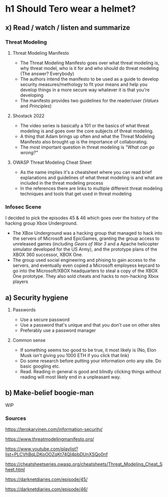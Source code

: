 # h1 Should Tero wear a helmet?

## x) Read / watch / listen and summarize

### Threat Modeling

1. Threat Modeling Manifesto
   * The Threat Modeling Manifesto goes over what threat modeling is, why threat model, who is it for and who should do threat modeling (The answer? Everybody)
   * The authors intend the manifesto to be used as a guide to develop security measures/methology to fit your means and help you develop things in a more secure way whatever it is that you're developing
   * The manifesto provides two guidelines for the reader/user (*Values* and *Principles*)

2. Shostack 2022
   *  The video series is basically a 101 or the basics of what threat modeling is and goes over the core subjects of threat modeling.
   *  A thing that Adam brings up often and what the Threat Modeling Manifesto also brought up is the importance of collaborating.
   *  The most important question in threat modeling is *"What can go wrong?"*

3. OWASP Threat Modeling Cheat Sheet
   * As the name implies it's a cheatsheet where you can read brief explanations and guidelines of what threat modeling is and what are included in the threat modeling process
   * In the references there are links to multiple different threat modeling techniques and tools that get used in threat modeling
  
### Infosec Scene

I decided to pick the episodes 45 & 46 which goes over the history of the hacking group Xbox Underground.

* The XBox Underground was a hacking group that managed to hack into the servers of Microsoft and EpicGames, granting the group access to unreleased games (including *Gears of War 3* and a Apache helicopter simulator developed for the US Army), and the prototype plans of the XBOX 360 successor, XBOX One.
* The group used social engineering and phising to gain access to the servers, and eventually even copied a Microsoft employess keycard to go into the Microsoft/XBOX headquarters to steal a copy of the XBOX One prototype. They also sold cheats and hacks to non-hacking Xbox players

## a) Security hygiene

1. Passwords
   * Use a secure password
   * Use a password that's unique and that you don't use on other sites
   * Preferably use a password manager

2. Common sense
   * If something seems too good to be true, it most likely is (No, Elon Musk isn't giving you 1000 ETH if you click that link)
   * Do some research before putting your information onto any site. Do basic googling etc.
   * Read. Reading in general is good and blindly clicking things without reading will most likely end in a unpleasant way.


## b) Make-belief boogie-man

WIP

### Sources


https://terokarvinen.com/information-security/

https://www.threatmodelingmanifesto.org/

https://www.youtube.com/playlist?list=PLCVhBqLDKoOOZqKt74QI4pbDUnXSQo0nf

https://cheatsheetseries.owasp.org/cheatsheets/Threat_Modeling_Cheat_Sheet.html

https://darknetdiaries.com/episode/45/

https://darknetdiaries.com/episode/46/
